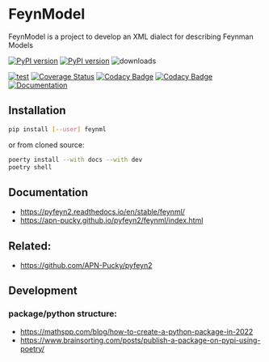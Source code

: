 # FeynModel

FeynModel is a project to develop an XML dialect for describing Feynman Models 

[![PyPI version][pypi image]][pypi link] [![PyPI version][pypi versions]][pypi link]  ![downloads](https://img.shields.io/pypi/dm/feynml.svg)


[![test][a t image]][a t link]     [![Coverage Status][c t i]][c t l] [![Codacy Badge][cc c i]][cc c l]  [![Codacy Badge][cc q i]][cc q l]  [![Documentation][rtd t i]][rtd t l]

## Installation
```sh
pip install [--user] feynml
```

or from cloned source:

```sh
poerty install --with docs --with dev
poetry shell
```

## Documentation

*   <https://pyfeyn2.readthedocs.io/en/stable/feynml/>
*   <https://apn-pucky.github.io/pyfeyn2/feynml/index.html>

## Related:

*   <https://github.com/APN-Pucky/pyfeyn2>


## Development


### package/python structure:

*   <https://mathspp.com/blog/how-to-create-a-python-package-in-2022>
*   <https://www.brainsorting.com/posts/publish-a-package-on-pypi-using-poetry/>

[doc stable]: https://apn-pucky.github.io/feynmodel/index.html
[doc test]: https://apn-pucky.github.io/feynmodel/test/index.html

[pypi image]: https://badge.fury.io/py/feynmodel.svg
[pypi link]: https://pypi.org/project/feynmodel/
[pypi versions]: https://img.shields.io/pypi/pyversions/feynmodel.svg

[a t link]: https://github.com/APN-Pucky/feynmodel/actions/workflows/test.yml
[a t image]: https://github.com/APN-Pucky/feynmodel/actions/workflows/test.yml/badge.svg


[cc q i]: https://app.codacy.com/project/badge/Grade/135bae47c6344ab0bfb180135ea1db44
[cc q l]: https://www.codacy.com/gh/APN-Pucky/feynmodel/dashboard?utm_source=github.com&amp;utm_medium=referral&amp;utm_content=APN-Pucky/feynmodel&amp;utm_campaign=Badge_Grade
[cc c i]: https://app.codacy.com/project/badge/Coverage/135bae47c6344ab0bfb180135ea1db44
[cc c l]: https://www.codacy.com/gh/APN-Pucky/feynmodel/dashboard?utm_source=github.com&utm_medium=referral&utm_content=APN-Pucky/feynmodel&utm_campaign=Badge_Coverage

[c t l]: https://coveralls.io/github/APN-Pucky/feynmodel?branch=master
[c t i]: https://coveralls.io/repos/github/APN-Pucky/feynmodel/badge.svg?branch=master

[rtd t i]: https://readthedocs.org/projects/pyfeyn2/badge/?version=latest
[rtd t l]: https://pyfeyn2.readthedocs.io/en/latest/?badge=latest
